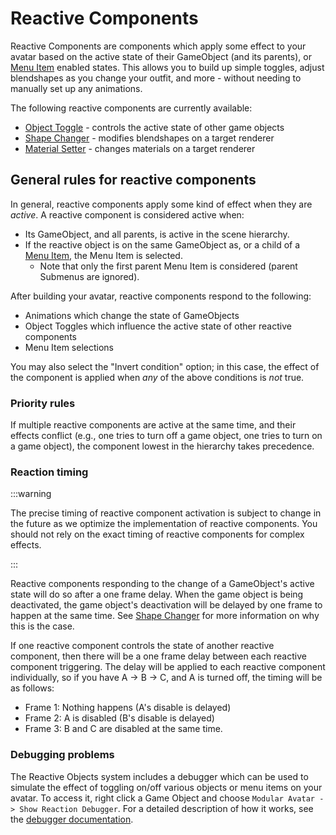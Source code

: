 ﻿---
sidebar_position: 1
---

# Reactive Components

Reactive Components are components which apply some effect to your avatar based on the active state of their GameObject
(and its parents), or [Menu Item](../menu-item.md) enabled states. This allows you to build up simple toggles, adjust
blendshapes as you change your outfit, and more - without needing to manually set up any animations.

The following reactive components are currently available:

* [Object Toggle](./object-toggle.md) - controls the active state of other game objects
* [Shape Changer](./shape-changer.md) - modifies blendshapes on a target renderer
* [Material Setter](./material-setter.md) - changes materials on a target renderer

## General rules for reactive components

In general, reactive components apply some kind of effect when they are _active_. A reactive component is considered
active when:

- Its GameObject, and all parents, is active in the scene hierarchy.
- If the reactive object is on the same GameObject as, or a child of a [Menu Item](../menu-item.md), the Menu Item is
  selected.
  - Note that only the first parent Menu Item is considered (parent Submenus are ignored).

After building your avatar, reactive components respond to the following:

- Animations which change the state of GameObjects
- Object Toggles which influence the active state of other reactive components
- Menu Item selections

You may also select the "Invert condition" option; in this case, the effect of the component is applied when _any_ of
the above conditions is _not_ true.

### Priority rules

If multiple reactive components are active at the same time, and their effects conflict (e.g., one tries to turn off a
game object, one tries to turn on a game object), the component lowest in the hierarchy takes precedence.

### Reaction timing

:::warning

The precise timing of reactive component activation is subject to change in the future as we optimize the implementation
of reactive components. You should not rely on the exact timing of reactive components for complex effects.

:::

Reactive components responding to the change of a GameObject's active state will do so after a one frame delay. When the
game object is being deactivated, the game object's deactivation will be delayed by one frame to happen at the same
time.
See [Shape Changer](./shape-changer.md) for more information on why this is the case.

If one reactive component controls the state of another reactive component, then there will be a one frame delay between
each reactive component triggering. The delay will be applied to each reactive component individually, so if you have
A -> B -> C, and A is turned off, the timing will be as follows:

* Frame 1: Nothing happens (A's disable is delayed)
* Frame 2: A is disabled (B's disable is delayed)
* Frame 3: B and C are disabled at the same time.

### Debugging problems

The Reactive Objects system includes a debugger which can be used to simulate the effect of toggling on/off various
objects or menu items on your avatar. To access it, right click a Game Object and choose
`Modular Avatar -> Show Reaction Debugger`. For a detailed description of how it works, see the
[debugger documentation](./debugger/index.md).